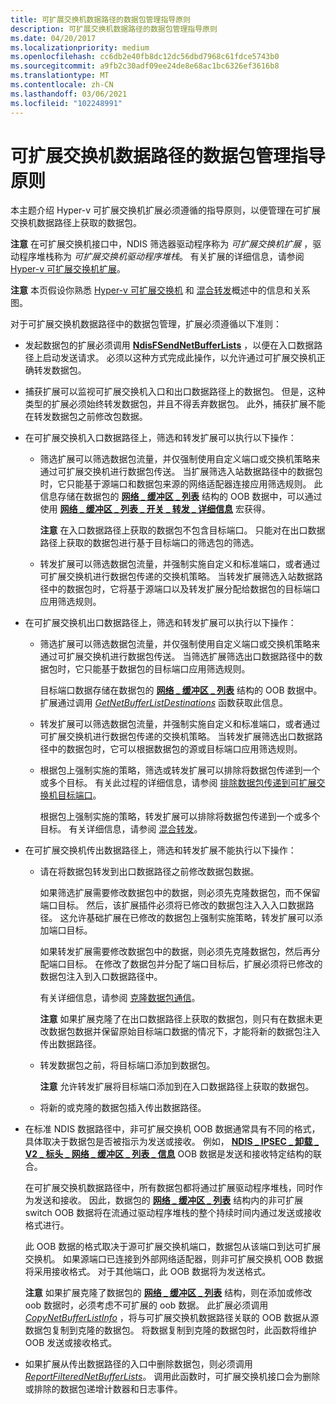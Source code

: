 ```yaml
---
title: 可扩展交换机数据路径的数据包管理指导原则
description: 可扩展交换机数据路径的数据包管理指导原则
ms.date: 04/20/2017
ms.localizationpriority: medium
ms.openlocfilehash: cc6db2e40fb8dc12dc56dbd7968c61fdce5743b0
ms.sourcegitcommit: a9fb2c30adf09ee24de8e68ac1bc6326ef3616b8
ms.translationtype: MT
ms.contentlocale: zh-CN
ms.lasthandoff: 03/06/2021
ms.locfileid: "102248991"
---
```

# <a name="packet-management-guidelines-for-the-extensible-switch-data-path"></a>可扩展交换机数据路径的数据包管理指导原则


本主题介绍 Hyper-v 可扩展交换机扩展必须遵循的指导原则，以便管理在可扩展交换机数据路径上获取的数据包。

**注意**  在可扩展交换机接口中，NDIS 筛选器驱动程序称为 *可扩展交换机扩展* ，驱动程序堆栈称为 *可扩展交换机驱动程序堆栈*。 有关扩展的详细信息，请参阅 [Hyper-v 可扩展交换机扩展](hyper-v-extensible-switch-extensions.md)。

 

**注意**  本页假设你熟悉 [Hyper-v 可扩展交换机](overview-of-the-hyper-v-extensible-switch.md) 和 [混合转发](hybrid-forwarding.md)概述中的信息和关系图。

 

对于可扩展交换机数据路径中的数据包管理，扩展必须遵循以下准则：

-   发起数据包的扩展必须调用 [**NdisFSendNetBufferLists**](/windows-hardware/drivers/ddi/ndis/nf-ndis-ndisfsendnetbufferlists) ，以便在入口数据路径上启动发送请求。 必须以这种方式完成此操作，以允许通过可扩展交换机正确转发数据包。

-   捕获扩展可以监视可扩展交换机入口和出口数据路径上的数据包。 但是，这种类型的扩展必须始终转发数据包，并且不得丢弃数据包。 此外，捕获扩展不能在转发数据包之前修改包数据。

-   在可扩展交换机入口数据路径上，筛选和转发扩展可以执行以下操作：

    -   筛选扩展可以筛选数据包流量，并仅强制使用自定义端口或交换机策略来通过可扩展交换机进行数据包传送。 当扩展筛选入站数据路径中的数据包时，它只能基于源端口和数据包来源的网络适配器连接应用筛选规则。 此信息存储在数据包的 [**网络 \_ 缓冲区 \_ 列表**](/windows-hardware/drivers/ddi/nbl/ns-nbl-net_buffer_list) 结构的 OOB 数据中，可以通过使用 [**网络 \_ 缓冲区 \_ 列表 \_ 开关 \_ 转发 \_ 详细信息**](/windows-hardware/drivers/ddi/ndis/nf-ndis-net_buffer_list_switch_forwarding_detail) 宏获得。

        **注意**  在入口数据路径上获取的数据包不包含目标端口。 只能对在出口数据路径上获取的数据包进行基于目标端口的筛选包的筛选。

         

    -   转发扩展可以筛选数据包流量，并强制实施自定义和标准端口，或者通过可扩展交换机进行数据包传递的交换机策略。 当转发扩展筛选入站数据路径中的数据包时，它将基于源端口以及转发扩展分配给数据包的目标端口应用筛选规则。

-   在可扩展交换机出口数据路径上，筛选和转发扩展可以执行以下操作：

    -   筛选扩展可以筛选数据包流量，并仅强制使用自定义端口或交换机策略来通过可扩展交换机进行数据包传送。 当筛选扩展筛选出口数据路径中的数据包时，它只能基于数据包的目标端口应用筛选规则。

        目标端口数据存储在数据包的 [**网络 \_ 缓冲区 \_ 列表**](/windows-hardware/drivers/ddi/nbl/ns-nbl-net_buffer_list) 结构的 OOB 数据中。 扩展通过调用 [*GetNetBufferListDestinations*](/windows-hardware/drivers/ddi/ndis/nc-ndis-ndis_switch_get_net_buffer_list_destinations) 函数获取此信息。

    -   转发扩展可以筛选数据包流量，并强制实施自定义和标准端口，或者通过可扩展交换机进行数据包传递的交换机策略。 当转发扩展筛选出口数据路径中的数据包时，它可以根据数据包的源或目标端口应用筛选规则。

    -   根据包上强制实施的策略，筛选或转发扩展可以排除将数据包传递到一个或多个目标。 有关此过程的详细信息，请参阅 [排除数据包传递到可扩展交换机目标端口](excluding-packet-delivery-to-extensible-switch-destination-ports.md)。

        根据包上强制实施的策略，转发扩展可以排除将数据包传递到一个或多个目标。 有关详细信息，请参阅 [混合转发](hybrid-forwarding.md)。

-   在可扩展交换机传出数据路径上，筛选和转发扩展不能执行以下操作：

    -   请在将数据包转发到出口数据路径之前修改数据包数据。

        如果筛选扩展需要修改数据包中的数据，则必须先克隆数据包，而不保留端口目标。 然后，该扩展插件必须将已修改的数据包注入入入口数据路径。 这允许基础扩展在已修改的数据包上强制实施策略，转发扩展可以添加端口目标。

        如果转发扩展需要修改数据包中的数据，则必须先克隆数据包，然后再分配端口目标。 在修改了数据包并分配了端口目标后，扩展必须将已修改的数据包注入到入口数据路径中。

        有关详细信息，请参阅 [克隆数据包通信](cloning-or-duplicating-packet-traffic.md)。

        **注意**  如果扩展克隆了在出口数据路径上获取的数据包，则只有在数据未更改数据包数据并保留原始目标端口数据的情况下，才能将新的数据包注入传出数据路径。

         

    -   转发数据包之前，将目标端口添加到数据包。

        **注意**  允许转发扩展将目标端口添加到在入口数据路径上获取的数据包。

         

    -   将新的或克隆的数据包插入传出数据路径。

-   在标准 NDIS 数据路径中，非可扩展交换机 OOB 数据通常具有不同的格式，具体取决于数据包是否被指示为发送或接收。 例如， [**NDIS \_ IPSEC \_ 卸载 \_ V2 \_ 标头 \_ 网络 \_ 缓冲区 \_ 列表 \_ 信息**](/windows-hardware/drivers/ddi/ndis/ns-ndis-_ndis_ipsec_offload_v2_header_net_buffer_list_info) OOB 数据是发送和接收特定结构的联合。

    在可扩展交换机数据路径中，所有数据包都将通过扩展驱动程序堆栈，同时作为发送和接收。 因此，数据包的 [**网络 \_ 缓冲区 \_ 列表**](/windows-hardware/drivers/ddi/nbl/ns-nbl-net_buffer_list) 结构内的非可扩展 switch OOB 数据将在流通过驱动程序堆栈的整个持续时间内通过发送或接收格式进行。

    此 OOB 数据的格式取决于源可扩展交换机端口，数据包从该端口到达可扩展交换机。 如果源端口已连接到外部网络适配器，则非可扩展交换机 OOB 数据将采用接收格式。 对于其他端口，此 OOB 数据将为发送格式。

    **注意**  如果扩展克隆了数据包的 [**网络 \_ 缓冲区 \_ 列表**](/windows-hardware/drivers/ddi/nbl/ns-nbl-net_buffer_list) 结构，则在添加或修改 oob 数据时，必须考虑不可扩展的 oob 数据。 此扩展必须调用 [*CopyNetBufferListInfo*](/windows-hardware/drivers/ddi/ndis/nc-ndis-ndis_switch_copy_net_buffer_list_info) ，将与可扩展交换机数据路径关联的 OOB 数据从源数据包复制到克隆的数据包。 将数据复制到克隆的数据包时，此函数将维护 OOB 发送或接收格式。

     

-   如果扩展从传出数据路径的入口中删除数据包，则必须调用 [*ReportFilteredNetBufferLists*](/windows-hardware/drivers/ddi/ndis/nc-ndis-ndis_switch_report_filtered_net_buffer_lists)。 调用此函数时，可扩展交换机接口会为删除或排除的数据包递增计数器和日志事件。

 

